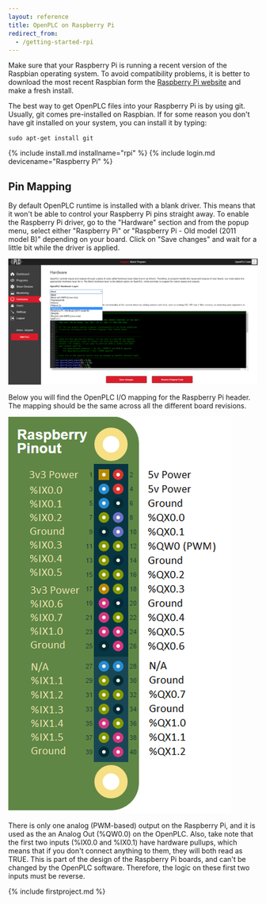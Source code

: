 ```yaml
---
layout: reference
title: OpenPLC on Raspberry Pi
redirect_from:
  - /getting-started-rpi
---
```


Make sure that your Raspberry Pi is running a recent version of the Raspbian
operating system. To avoid compatibility problems, it is better to download
the most recent Raspbian form the
[Raspberry Pi website](https://www.raspberrypi.org/downloads/) and make a fresh
install.

The best way to get OpenPLC files into your Raspberry Pi is by using git.
Usually, git comes pre-installed on Raspbian. If for some reason you don't have
git installed on your system, you can install it by typing:

```
sudo apt-get install git
```

{% include install.md installname="rpi" %}
{% include login.md devicename="Raspberry Pi" %}

## Pin Mapping

By default OpenPLC runtime is installed with a blank driver. This means that it won't be able to control your Raspberry Pi pins straight away. To enable the Raspberry Pi driver, go to the "Hardware" section and from the popup menu, select either "Raspberry Pi" or "Raspberry Pi - Old model (2011 model B)" depending on your board. Click on "Save changes" and wait for a little bit while the driver is applied.

![](/runtime/img/selecthw.webp)

Below you will find the OpenPLC I/O mapping for the Raspberry Pi header. The mapping should be the same across all the different board revisions.

![](pinout.webp)

There is only one analog (PWM-based) output on the Raspberry Pi, and it is used as the an Analog Out (%QW0.0) on the OpenPLC. Also, take note that the first two inputs (%IX0.0 and %IX0.1) have hardware pullups, which means that if you don't connect anything to them, they will both read as TRUE. This is part of the design of the Raspberry Pi boards, and can't be changed by the OpenPLC software. Therefore, the logic on these first two inputs must be reverse.

{% include firstproject.md %}
